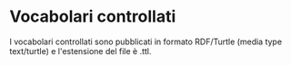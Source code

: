 # Vocabolari controllati
I vocabolari controllati sono pubblicati in formato RDF/Turtle (media type text/turtle) e l'estensione del file è .ttl.
